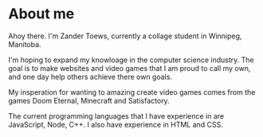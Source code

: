 # About me

Ahoy there. I'm Zander Toews, currently a collage student in Winnipeg, Manitoba.

I'm hoping to expand my knowloage in the computer science industry. The goal is to make websites and video games that I am proud to call my own, and one day help others achieve there own goals. 

My insperation for wanting to amazing create video games comes from the games Doom Eternal, Minecraft and Satisfactory.

The current programming languages that I have experience in are JavaScript, Node, C++. I also have experience in HTML and CSS.
  
  
